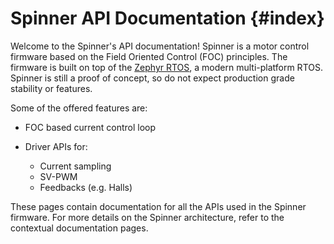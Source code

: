 # Spinner API Documentation   {#index}

Welcome to the Spinner's API documentation! Spinner is a motor control firmware
based on the Field Oriented Control (FOC) principles. The firmware is built on
top of the [Zephyr RTOS](https://zephyrproject.org), a modern multi-platform
RTOS. Spinner is still a proof of concept, so do not expect production grade
stability or features.

Some of the offered features are:

- FOC based current control loop
- Driver APIs for:

  - Current sampling
  - SV-PWM
  - Feedbacks (e.g. Halls)

These pages contain documentation for all the APIs used in the Spinner
firmware. For more details on the Spinner architecture, refer to the contextual
documentation pages.
